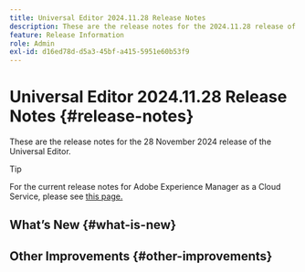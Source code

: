 ```yaml
---
title: Universal Editor 2024.11.28 Release Notes
description: These are the release notes for the 2024.11.28 release of the Universal Editor.
feature: Release Information
role: Admin
exl-id: d16ed78d-d5a3-45bf-a415-5951e60b53f9
---
```


# Universal Editor 2024.11.28 Release Notes {#release-notes}

These are the release notes for the 28 November 2024 release of the Universal Editor.

>[!TIP]
>
>For the current release notes for Adobe Experience Manager as a Cloud Service, please see [this page.](/help/release-notes/release-notes-cloud/release-notes-current.md)

## What’s New {#what-is-new}


## Other Improvements {#other-improvements}


